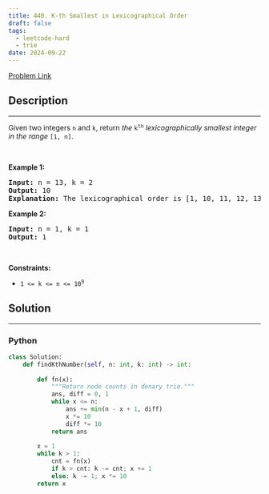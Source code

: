 ```yaml
---
title: 440. K-th Smallest in Lexicographical Order
draft: false
tags: 
  - leetcode-hard
  - trie
date: 2024-09-22
---
```


[Problem Link](https://leetcode.com/problems/k-th-smallest-in-lexicographical-order/)

## Description

---
<p>Given two integers <code>n</code> and <code>k</code>, return <em>the</em> <code>k<sup>th</sup></code> <em>lexicographically smallest integer in the range</em> <code>[1, n]</code>.</p>

<p>&nbsp;</p>
<p><strong class="example">Example 1:</strong></p>

<pre>
<strong>Input:</strong> n = 13, k = 2
<strong>Output:</strong> 10
<strong>Explanation:</strong> The lexicographical order is [1, 10, 11, 12, 13, 2, 3, 4, 5, 6, 7, 8, 9], so the second smallest number is 10.
</pre>

<p><strong class="example">Example 2:</strong></p>

<pre>
<strong>Input:</strong> n = 1, k = 1
<strong>Output:</strong> 1
</pre>

<p>&nbsp;</p>
<p><strong>Constraints:</strong></p>

<ul>
	<li><code>1 &lt;= k &lt;= n &lt;= 10<sup>9</sup></code></li>
</ul>


## Solution

---
### Python
``` py title='k-th-smallest-in-lexicographical-order'
class Solution:
    def findKthNumber(self, n: int, k: int) -> int:
                
        def fn(x): 
            """Return node counts in denary trie."""
            ans, diff = 0, 1
            while x <= n: 
                ans += min(n - x + 1, diff)
                x *= 10 
                diff *= 10 
            return ans 
        
        x = 1
        while k > 1: 
            cnt = fn(x)
            if k > cnt: k -= cnt; x += 1
            else: k -= 1; x *= 10 
        return x
```

